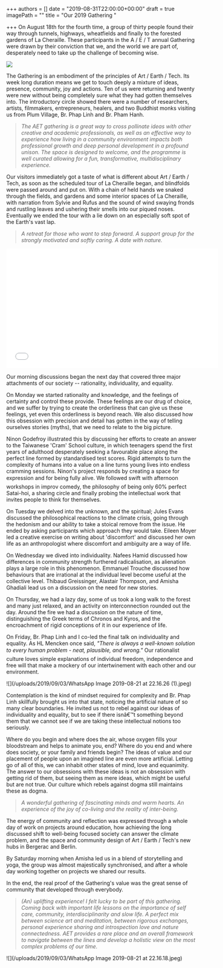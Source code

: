 +++
authors = []
date = "2019-08-31T22:00:00+00:00"
draft = true
imagePath = ""
title = "Our 2019 Gathering "

+++
On August 18th for the fourth time, a group of thirty people found their way through tunnels, highways, wheatfields and finally to the forested gardens of La Cheraille. These participants in the A / E / T annual Gathering were drawn by their conviction that we, and the world we are part of, desperately need to take up the challenge of becoming wise.

![](/uploads/2019/09/03/00062-000000-12.jpeg)

The Gathering is an embodiment of the principles of Art / Earth / Tech. Its week long duration means we get to touch deeply a mixture of ideas, presence, community, joy and actions. Ten of us were returning and twenty were new without being completely sure what they had gotten themselves into. The introductory circle showed there were a number of researchers, artists, filmmakers, entrepreneurs, healers, and two Buddhist monks visiting us from Plum Village, Br. Phap Linh and Br. Pham Hanh.

> _The AET gathering is a great way to cross pollinate ideas with other creative and academic professionals, as well as an effective way to experience how living in a community environment impacts both professional growth and deep personal development in a profound unison. The space is designed to welcome, and the programme is well curated allowing for a fun, transformative, multidisciplinary experience._

Our visitors immediately got a taste of what is different about Art / Earth / Tech, as soon as the scheduled tour of La Cheraille began, and blindfolds were passed around and put on. With a chain of held hands we snaked through the fields, and gardens and some interior spaces of La Cheraille, with narration from Sylvie and Rufus and the sound of wind swaying fronds and rustling leaves and ushering their smells into our piqued noses. Eventually we ended the tour with a lie down on an especially soft spot of the Earth's vast lap.

> _A retreat for those who want to step forward. A support group for the strongly motivated and softly caring. A date with nature._

<iframe width="560" height="315" src="[https://www.youtube.com/embed/RGqM6Lceur4](https://www.youtube.com/embed/RGqM6Lceur4 "https://www.youtube.com/embed/RGqM6Lceur4")" frameborder="0" allow="accelerometer; autoplay; encrypted-media; gyroscope; picture-in-picture" allowfullscreen></iframe>

Our morning discussions began the next day that covered three major attachments of our society -- rationality, individuality, and equality.

On Monday we started rationality and knowledge, and the feelings of certainty and control these provide. These feelings are our drug of choice, and we suffer by trying to create the orderliness that can give us these feelings, yet even this orderliness is beyond reach. We also discussed how this obsession with precision and detail has gotten in the way of telling ourselves stories (myths), that we need to relate to the big picture.

Ninon Godefroy illustrated this by discussing her efforts to create an answer to the Taiwanese 'Cram' School culture, in which teenagers spend the first years of adulthood desperately seeking a favourable place along the perfect line formed by standardised test scores. Rigid attempts to turn the complexity of humans into a value on a line turns young lives into endless cramming sessions. Ninon's project responds by creating a space for expression and for being fully alive. We followed swift with afternoon workshops in improv comedy, the philosophy of being only 60% perfect Satai-hoi, a sharing circle and finally probing the intellectual work that invites people to think for themselves.

On Tuesday we delved into the unknown, and the spiritual; Jules Evans discussed the philosophical reactions to the climate crisis, going through the hedonism and our ability to take a stoical remove from the issue. He ended by asking participants which approach they would take. Eileen Moyer led a creative exercise on writing about 'discomfort' and discussed her own life as an anthropologist where discomfort and ambiguity are a way of life.

On Wednesday we dived into individuality. Nafees Hamid discussed how differences in community strength furthered radicalisation, as alienation plays a large role in this phenomenon. Emmanuel Trouche discussed how behaviours that are irrational at the individual level become useful at the collective level. Thibaud Greissinger, Alastair Thompson, and Amisha Ghadiali lead us on a discussion on the need for new stories.

On Thursday, we had a lazy day, some of us took a long walk to the forest and many just relaxed, and an activity on interconnection rounded out the day. Around the fire we had a discussion on the nature of time, distinguishing the Greek terms of Chronos and Kyros, and the encroachment of rigid conceptions of it in our experience of life.

On Friday, Br. Phap Linh and I co-led the final talk on individuality and equality. As HL Mencken once said, _"There is always a well-known solution to every human problem - neat, plausible, and wrong."_ Our rationalist culture loves simple explanations of individual freedom, independence and free will that make a mockery of our intertwinement with each other and our environment.

![](/uploads/2019/09/03/WhatsApp Image 2019-08-21 at 22.16.26 (1).jpeg)

Contemplation is the kind of mindset required for complexity and Br. Phap Linh skillfully brought us into that state, noticing the artificial nature of so many clear boundaries. He invited us not to rebel against our ideas of individuality and equality, but to see if there isnâ€™t something beyond them that we cannot see if we are taking these intellectual notions too seriously.

Where do you begin and where does the air, whose oxygen fills your bloodstream and helps to animate you, end? Where do you end and where does society, or your family and friends begin? The ideas of value and our placement of people upon an imagined line are even more artificial. Letting go of all of this, we can inhabit other states of mind, love and equanimity. The answer to our obsessions with these ideas is not an obsession with getting rid of them, but seeing them as mere ideas, which might be useful but are not true. Our culture which rebels against dogma still maintains these as dogma.

> _A wonderful gathering of fascinating minds and warm hearts. An experience of the joy of co-living and the reality of inter-being._

The energy of community and reflection was expressed through a whole day of work on projects around education, how achieving the long discussed shift to well-being focused society can answer the climate problem, and the space and community design of Art / Earth / Tech's new hubs in Bergerac and Berlin.

By Saturday morning when Amisha led us in a blend of storytelling and yoga, the group was almost majestically synchronised, and after a whole day working together on projects we shared our results.

In the end, the real proof of the Gathering's value was the great sense of community that developed through everybody.

> _(An) uplifting experience! I felt lucky to be part of this gathering. Coming back with important life lessons on the importance of self care, community, interdisciplinarity and slow life. A perfect mix between science art and meditation, between rigorous exchanges, personal experience sharing and introspection love and nature connectedness. AET provides a rare place and an overall framework to navigate between the lines and develop a holistic view on the most complex problems of our time._

![](/uploads/2019/09/03/WhatsApp Image 2019-08-21 at 22.16.18.jpeg)